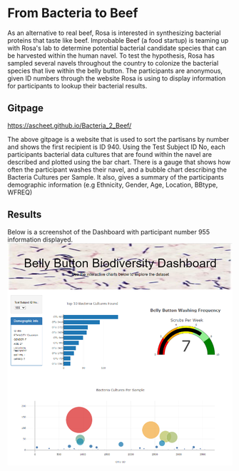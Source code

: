 # From Bacteria to Beef
As an alternative to real beef, Rosa is interested in synthesizing bacterial proteins that taste like beef.  Improbable Beef (a food startup) is teaming up with Rosa's lab to determine potential bacterial candidate species that can be harvested within the human navel.
To test the hypothesis, Rosa has sampled several navels throughout the country to colonize the bacterial species that live within the belly button.  The participants are anonymous, given ID numbers through the website Rosa is using to display information for participants to lookup their bacterial results.

## Gitpage
https://ascheet.github.io/Bacteria_2_Beef/

The above gitpage is a website that is used to sort the partisans by number and shows the first recipient is ID 940.  Using the Test Subject ID No, each participants bacterial data cultures that are found within the navel are described and plotted using the bar chart.  There is a gauge that shows how often the participant washes their navel, and a bubble chart describing the Bacteria Cultures per Sample. It also, gives a summary of the participants demographic information (e.g Ethnicity, Gender, Age, Location, BBtype, WFREQ)

## Results
Below is a screenshot of the Dashboard with participant number 955 information displayed.
![Fig 1 Particiapnt 955](https://github.com/ASCHEET/Bacteria_2_Beef/blob/main/Dashboard_example_955.png?raw=true)